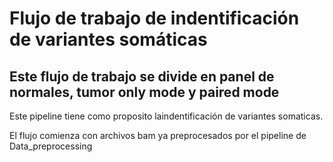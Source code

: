 # Flujo de trabajo de indentificación de variantes somáticas 
## Este flujo de trabajo se divide en panel de normales, tumor only mode y paired mode

Este pipeline tiene como proposito laindentificación de variantes somaticas.

El flujo comienza con archivos bam ya preprocesados por el pipeline de Data_preprocessing



